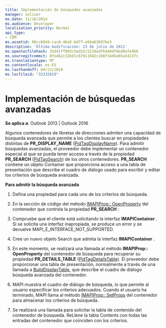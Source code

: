 ```yaml
---
title: Implementación de búsquedas avanzadas
manager: soliver
ms.date: 11/16/2014
ms.audience: Developer
localization_priority: Normal
api_type:
- COM
ms.assetid: 08cc60d4-cac8-4ba5-bd7f-a56e63697be3
description: 'Última modificación: 23 de julio de 2011'
ms.openlocfilehash: 35d41ff903c5ed22c5210adf6448dfded0afe4b6
ms.sourcegitcommit: 8fe462c32b91c87911942c188f3445e85a54137c
ms.translationtype: MT
ms.contentlocale: es-ES
ms.lasthandoff: 04/23/2019
ms.locfileid: "32332819"
---
```

# <a name="implementing-advanced-searching"></a>Implementación de búsquedas avanzadas

  
  
**Se aplica a**: Outlook 2013 | Outlook 2016 
  
Algunos contenedores de libretas de direcciones admiten una capacidad de búsqueda avanzada que permite a los clientes buscar en propiedades distintas de **PR_DISPLAY_NAME** ([PidTagDisplayName](pidtagdisplayname-canonical-property.md)). Para admitir búsquedas avanzadas, el proveedor debe implementar un contenedor especial al que se pueda tener acceso a través de la propiedad **PR_SEARCH** ([PidTagSearch](pidtagsearch-canonical-property.md)) de los otros contenedores. **PR_SEARCH** contiene un objeto Container que proporciona acceso a una tabla de presentación que describe el cuadro de diálogo usado para escribir y editar los criterios de búsqueda avanzada. 
  
 **Para admitir la búsqueda avanzada**
  
1. Defina una propiedad para cada uno de los criterios de búsqueda.
    
2. En la sección de código del método [IMAPIProp:: OpenProperty](imapiprop-openproperty.md) del contenedor que controla la propiedad **PR_SEARCH** : 
    
1. Compruebe que el cliente está solicitando la interfaz **IMAPIContainer** . Si se solicita una interfaz inapropiada, se produce un error y se devuelve MAPI_E_INTERFACE_NOT_SUPPORTED. 
    
2. Cree un nuevo objeto Search que admita la interfaz **IMAPIContainer** . 
    
3. En este momento, se realizará una llamada al método **IMAPIProp:: OpenProperty** del contenedor de búsqueda para recuperar su propiedad **PR_DETAILS_TABLE** ([PidTagDetailsTable](pidtagdetailstable-canonical-property.md)). El proveedor debe proporcionar una tabla de presentación, normalmente a través de una llamada a [BuildDisplayTable](builddisplaytable.md), que describe el cuadro de diálogo búsqueda avanzada del contenedor.
    
4. MAPI muestra el cuadro de diálogo de búsqueda, lo que permite al usuario especificar los criterios adecuados. Cuando el usuario ha terminado, MAPI llama al método [IMAPIProp:: SetProps](imapiprop-setprops.md) del contenedor para almacenar los criterios de búsqueda. 
    
5. Se realizará una llamada para solicitar la tabla de contenido del contenedor de búsqueda. ReLlene la tabla Contents con todas las entradas del contenedor que coinciden con los criterios.
    

